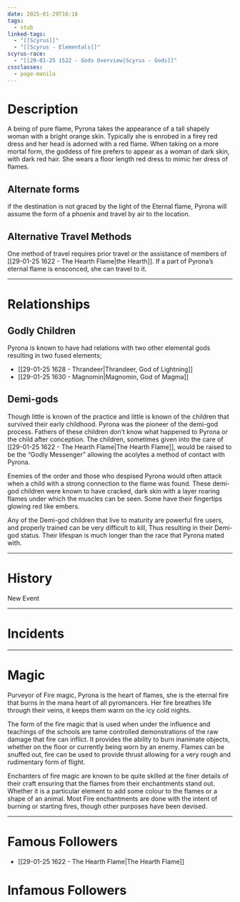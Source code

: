 ```yaml
---
date: 2025-01-29T16:18
tags:
  - stub
linked-tags:
  - "[[Scyrus]]"
  - "[[Scyrus - Elementals]]"
scyrus-race:
  - "[[29-01-25 1522 - Gods Overview|Scyrus - Gods]]"
cssclasses:
  - page-manila
---
```

# Description
A being of pure flame, Pyrona takes the appearance of a tall shapely woman with a bright orange skin. Typically she is enrobed in a firey red dress and her head is adorned with a red flame. When taking on a more mortal form, the goddess of fire prefers to appear as a woman of dark skin, with dark red hair. She wears a floor length red dress to mimic her dress of flames.

## Alternate forms
if the destination is not graced by the light of the Eternal flame, Pyrona will assume the form of a phoenix and travel by air to the location.
## Alternative Travel Methods
One method of travel requires prior travel or the assistance of members of [[29-01-25 1622 - The Hearth Flame|the Hearth]]. If a part of Pyrona’s eternal flame is ensconced, she can travel to it.

---
# Relationships

## Godly Children
Pyrona is known to have had relations with two other elemental gods resulting in two fused elements;
- [[29-01-25 1628 - Thrandeer|Thrandeer, God of Lightning]]
- [[29-01-25 1630 - Magnomin|Magnomin, God of Magma]]
## Demi-gods
Though little is known of the practice and little is known of the children that survived their early childhood. Pyrona was the pioneer of the demi-god process. Fathers of these children don’t know what happened to Pyrona or the child after conception. The children, sometimes given into the care of [[29-01-25 1622 - The Hearth Flame|The Hearth Flame]], would be raised to be the “Godly Messenger” allowing the acolytes a method of contact with Pyrona.

Enemies of the order and those who despised Pyrona would often attack when a child with a strong connection to the flame was found. These demi-god children were known to have cracked, dark skin with a layer roaring flames under which the muscles can be seen. Some have their fingertips glowing red like embers.

Any of the Demi-god children that live to maturity are powerful fire users, and properly trained can be very difficult to kill, Thus resulting in their Demi-god status. Their lifespan is much longer than the race that Pyrona mated with.

---
# History
<div class="ob-timelines"
	data-title="Birth of the Fire that burns in us all"
	data-description="Pyrona, the god of flames erupts from the vicious and ferocious world."
	data-classes=""
	data-color=""
	data-type=""
	data-start-date="102"
	data-end-date=""
	data-era="Elemental Era"
	data-path=""
	data-tags="">
	New Event
</div>

---
# Incidents


---
# Magic
Purveyor of Fire magic, Pyrona is the heart of flames, she is the eternal fire that burns in the mana heart of all pyromancers. Her fire breathes life through their veins, it keeps them warm on the icy cold nights.

The form of the fire magic that is used when under the influence and teachings of the schools are tame controlled demonstrations of the raw damage that fire can inflict. It provides the ability to burn inanimate objects, whether on the floor or currently being worn by an enemy. Flames can be snuffed out, fire can be used to provide thrust allowing for a very rough and rudimentary form of flight.

Enchanters of fire magic are known to be quite skilled at the finer details of their craft ensuring that the flames from their enchantments stand out. Whether it is a particular element to add some colour to the flames or a shape of an animal. Most Fire enchantments are done with the intent of burning or starting fires, though other purposes have been devised.

---
# Famous Followers
- [[29-01-25 1622 - The Hearth Flame|The Hearth Flame]]
# Infamous Followers